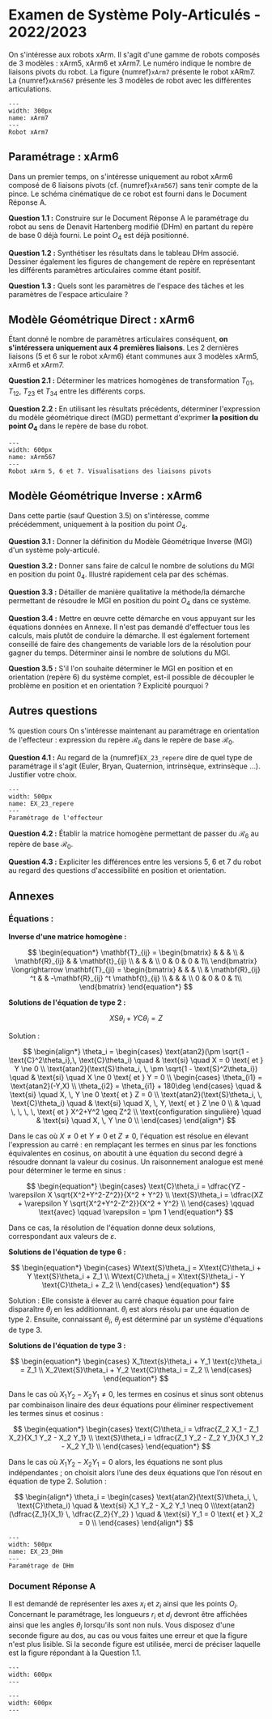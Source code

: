 # Examen de Système Poly-Articulés - 2022/2023

On s'intéresse aux robots xArm. Il s'agit d'une gamme de robots composés de 3 modèles : xArm5, xArm6 et xArm7. Le numéro indique le nombre de liaisons pivots du robot. La figure {numref}`xArm7` présente le robot xARm7. La {numref}`xArm567` présente les 3 modèles de robot avec les différentes articulations.

```{figure} img/Examen_2022_2023/xArm7.jpg
---
width: 300px
name: xArm7
--- 
Robot xArm7
```

## Paramétrage : xArm6

Dans un premier temps, on s'intéresse uniquement au robot xArm6 composé de 6 liaisons pivots (cf. {numref}`xArm567`) sans tenir compte de la pince. Le schéma cinématique de ce robot est fourni dans le Document Réponse A. 


**Question 1.1 :** Construire sur le Document Réponse A le paramétrage du robot au sens de Denavit Hartenberg modifié (DHm) en partant du repère de base 0 déjà fourni. Le point $O_4$ est déjà positionné.  

**Question 1.2 :** Synthétiser les résultats dans le tableau DHm associé. Dessiner également les figures de changement de repère en représentant les différents paramètres articulaires comme étant positif.

**Question 1.3 :** Quels sont les paramètres de l'espace des tâches et les paramètres de l'espace articulaire ?



## Modèle Géométrique Direct : xArm6

Étant donné le nombre de paramètres articulaires conséquent, **on s'intéressera uniquement aux 4 premières liaisons**. Les 2 dernières liaisons (5 et 6 sur le robot xArm6) étant communes aux 3 modèles xArm5, xArm6 et xArm7. 

**Question 2.1 :** Déterminer les matrices homogènes de transformation $T_{01}$, $T_{12}$, $T_{23}$ et $T_{34}$ entre les différents corps.

**Question 2.2 :** En utilisant les résultats précédents, déterminer l'expression du modèle géométrique direct (MGD) permettant d'exprimer **la position du point $O_4$** dans le repère de base du robot.

```{figure} img/Examen_2022_2023/xArm567.jpg
---
width: 600px
name: xArm567
--- 
Robot xArm 5, 6 et 7. Visualisations des liaisons pivots
```

## Modèle Géométrique Inverse : xArm6

Dans cette partie (sauf Question 3.5) on s'intéresse, comme précédemment, uniquement à la position du point $O_4$.

**Question 3.1 :** Donner la définition du Modèle Géométrique Inverse (MGI) d'un système poly-articulé. 
 
**Question 3.2 :** Donner sans faire de calcul le nombre de solutions du MGI en position du point $0_4$. Illustré rapidement cela par des schémas.
 
**Question 3.3 :** Détailler de manière qualitative la méthode/la démarche permettant de résoudre le MGI en position du point $O_4$ dans ce système.

**Question 3.4 :** Mettre en œuvre cette démarche en vous appuyant sur les équations données en Annexe.  Il n'est pas demandé d'effectuer tous les calculs, mais plutôt de conduire la démarche. Il est également fortement conseillé de faire des changements de variable lors de la résolution pour gagner du temps. Déterminer ainsi le nombre de solutions du MGI.

**Question 3.5 :** S'il l'on souhaite déterminer le MGI en position et en orientation (repère 6) du système complet, est-il possible de découpler le problème en position et en orientation ? Explicité pourquoi ?


## Autres questions

%  question cours
On s'intéresse maintenant au paramétrage en orientation de l'effecteur : expression du repère $\mathcal{R}_6$ dans le repère de base $\mathcal{R}_0$.

**Question 4.1 :** Au regard de la {numref}`EX_23_repere` dire de quel type de paramétrage il s'agit (Euler, Bryan, Quaternion, intrinsèque, extrinsèque ...). Justifier votre choix.
 

```{figure} img/Examen_2022_2023/repere.png
---
width: 500px
name: EX_23_repere
--- 
Paramétrage de l'effecteur
```

**Question 4.2 :** Établir la matrice homogène permettant de passer du $\mathcal{R}_6$ au repère de base $\mathcal{R}_0$.

**Question 4.3 :** Expliciter les différences entre les versions 5, 6 et 7 du robot au regard des questions d'accessibilité en position et orientation. 

## Annexes

### Équations :

**Inverse d'une matrice homogène :**

$$
\begin{equation*}
\mathbf{T}_{ij} = 
		\begin{bmatrix}
		 & & &  \\
		 &  \mathbf{R}_{ij} &  & \mathbf{t}_{ij} \\
		 & &  &  \\
		0 & 0 & 0 & 1\\
    	\end{bmatrix}
\longrightarrow  
 \mathbf{T}_{ji} =
		\begin{bmatrix}
		 & & &  \\
		 &  \mathbf{R}_{ij} ^t &  & -\mathbf{R}_{ij} ^t \mathbf{t}_{ij} \\
		 & &  &  \\
		0 & 0 & 0 & 1\\
    	\end{bmatrix}	
\end{equation*}
$$

**Solutions de l'équation de type 2 :**

$$
\begin{equation*}
X \text{S}\theta_i + Y \text{C}\theta_i = Z
\end{equation*}
$$

Solution :

$$
\begin{align*}
\theta_i = 
\begin{cases}
\text{atan2}(\pm \sqrt{1 - \text{C}^2\theta_i},\, \text{C}\theta_i) \quad & \text{si} \quad X = 0 \text{ et } Y \ne 0 \\
\text{atan2}(\text{S}\theta_i, \, \pm \sqrt{1 - \text{S}^2\theta_i}) \quad & \text{si} \quad X \ne 0 \text{ et } Y = 0 \\
\begin{cases}
\theta_{i1} = \text{atan2}(-Y,X) \\
\theta_{i2} = \theta_{i1} + 180\deg
\end{cases}  \quad & \text{si} \quad X, \, Y \ne 0 \text{ et } Z = 0 \\
\text{atan2}(\text{S}\theta_i, \, \text{C}\theta_i) \quad & \text{si} \quad X, \, Y, \text{ et } Z \ne 0 \\
 & \quad \, \, \, \, \text{ et } X^2+Y^2 \geq Z^2 \\
\text{configuration singulière} \quad & \text{si} \quad X, \, Y \ne 0 \\
\end{cases}
\end{align*}
$$

Dans le cas où $X \ne 0$ et $Y \ne 0$ et $Z \ne 0$, l'équation est résolue en élevant l'expression au carré : en remplaçant les termes en sinus par les fonctions équivalentes en cosinus, on aboutit à une équation du second degré à résoudre donnant la valeur du cosinus. Un raisonnement analogue est mené pour déterminer  le terme en sinus :

$$
\begin{equation*}
\begin{cases}
\text{C}\theta_i = \dfrac{YZ - \varepsilon X \sqrt{X^2+Y^2-Z^2}}{X^2 + Y^2} \\
\text{S}\theta_i = \dfrac{XZ + \varepsilon Y \sqrt{X^2+Y^2-Z^2}}{X^2 + Y^2} \\
\end{cases}
\qquad \text{avec} \qquad \varepsilon = \pm 1
\end{equation*}
$$

Dans ce cas, la résolution de l'équation donne deux solutions, correspondant aux valeurs de $\varepsilon$.

**Solutions de l'équation de type 6 :**

$$
\begin{equation*}
\begin{cases}
W\text{S}\theta_j = X\text{C}\theta_i + Y \text{S}\theta_i + Z_1 \\
W\text{C}\theta_j = X\text{S}\theta_i - Y \text{C}\theta_i + Z_2 \\
\end{cases}
\end{equation*}
$$

Solution :
Elle consiste à élever au carré chaque équation pour faire disparaître $\theta_j$ en les additionnant. $\theta_i$ est alors résolu par une équation de type 2. Ensuite, connaissant $\theta_i$, $\theta_j$ est déterminé par un système d'équations de type 3.

**Solutions de l'équation de type 3 :**

$$
\begin{equation*}
\begin{cases}
X_1\text{s}\theta_i + Y_1 \text{c}\theta_i = Z_1 \\
X_2\text{S}\theta_i + Y_2 \text{C}\theta_i = Z_2 \\
\end{cases}
\end{equation*}
$$

Dans le cas où $X_1 Y_2 - X_2 Y_1 \neq 0$, les termes en cosinus et sinus sont obtenus par
combinaison linaire des deux équations pour éliminer respectivement les termes sinus et
cosinus :

$$
\begin{equation*}
\begin{cases}
\text{C}\theta_i = \dfrac{Z_2 X_1 - Z_1 X_2}{X_1 Y_2 - X_2 Y_1} \\
\text{S}\theta_i = \dfrac{Z_1 Y_2 - Z_2 Y_1}{X_1 Y_2 - X_2 Y_1} \\
\end{cases}
\end{equation*}
$$

Dans le cas où $X_1 Y_2 - X_2 Y_1 = 0$ alors, les équations ne sont plus indépendantes ; on
choisit alors l’une des deux équations que l’on résout en équation de type 2.
Solution :

$$
\begin{align*}
\theta_i = 
\begin{cases}
\text{atan2}(\text{S}\theta_i, \, \text{C}\theta_i) \quad  & \text{si} X_1 Y_2 - X_2 Y_1 \neq 0 \\\text{atan2}(\dfrac{Z_1}{X_1} \, \dfrac{Z_2}{Y_2} ) \quad  & \text{si} Y_1 = 0 \text{ et } X_2 = 0 \\
\end{cases}
\end{align*}
$$


```{figure} img/Examen_2022_2023/DHm.png
---
width: 500px
name: EX_23_DHm
--- 
Paramétrage de DHm
```

### Document Réponse A

Il est demandé de représenter les axes $x_i$ et $z_i$ ainsi que les points $O_i$. Concernant le paramétrage, les longueurs $r_i$ et $d_i$ devront être affichées ainsi que les angles $\theta_i$ lorsqu'ils sont non nuls. Vous disposez d'une seconde figure au dos, au cas ou vous faites une erreur et que la figure n'est plus lisible. Si la seconde figure est utilisée, merci de préciser laquelle est la figure répondant à la Question 1.1.


```{figure} img/Examen_2022_2023/xArm6DR1.png
---
width: 600px
--- 
```

```{figure} img/Examen_2022_2023/xArm6DR1.png
---
width: 600px
--- 
```